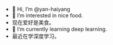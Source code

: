 - 👋 Hi, I’m @yan-haiyang
- 👀 I’m interested in  nice food.
- 现在爱好是美食。
- 🌱 I’m currently learning deep learning.
- 最近在学深度学习。
<!---
yan-haiyang/yan-haiyang is a ✨ special ✨ repository because its `README.md` (this file) appears on your GitHub profile.
You can click the Preview link to take a look at your changes.
--->
